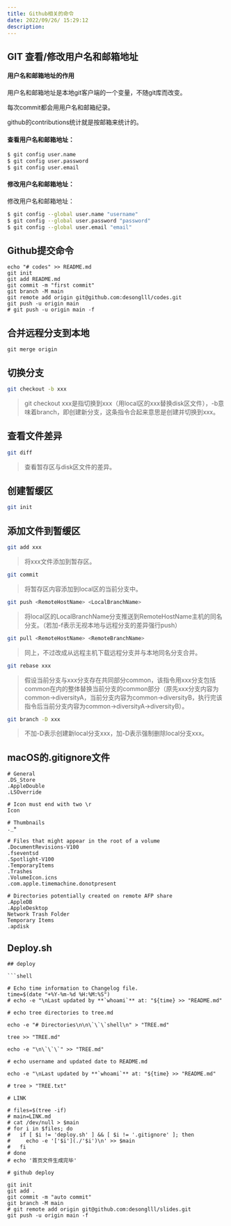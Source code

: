 ```yaml
---
title: Github相关的命令
date: 2022/09/26/ 15:29:12
description: 
---
```




## GIT 查看/修改用户名和邮箱地址

#### 用户名和邮箱地址的作用

用户名和邮箱地址是本地git客户端的一个变量，不随git库而改变。

每次commit都会用用户名和邮箱纪录。

github的contributions统计就是按邮箱来统计的。

#### 查看用户名和邮箱地址：

```bash
$ git config user.name
$ git config user.password
$ git config user.email
```

#### 修改用户名和邮箱地址：

修改用户名和邮箱地址：

```bash
$ git config --global user.name "username"
$ git config --global user.password "password"
$ git config --global user.email "email"
```



## Github提交命令

```shell
echo "# codes" >> README.md
git init
git add README.md
git commit -m "first commit"
git branch -M main
git remote add origin git@github.com:desonglll/codes.git
git push -u origin main
# git push -u origin main -f
```



## 合并远程分支到本地

```shell
git merge origin
```



## 切换分支

```bash
git checkout -b xxx
```

> git checkout xxx是指切换到xxx（用local区的xxx替换disk区文件），-b意味着branch，即创建新分支，这条指令合起来意思是创建并切换到xxx。



## 查看文件差异

```bash
git diff
```

> 查看暂存区与disk区文件的差异。



## 创建暂缓区

```bash
git init
```



## 添加文件到暂缓区

```bash
git add xxx
```

> 将xxx文件添加到暂存区。

```bash
git commit
```

> 将暂存区内容添加到local区的当前分支中。

```bash
git push <RemoteHostName> <LocalBranchName>
```

> 将local区的LocalBranchName分支推送到RemoteHostName主机的同名分支。（若加-f表示无视本地与远程分支的差异强行push）

```bash
git pull <RemoteHostName> <RemoteBranchName>
```

> 同上，不过改成从远程主机下载远程分支并与本地同名分支合并。

```bash
git rebase xxx
```

> 假设当前分支与xxx分支存在共同部分common，该指令用xxx分支包括common在内的整体替换当前分支的common部分（原先xxx分支内容为common->diversityA，当前分支内容为common->diversityB，执行完该指令后当前分支内容为common->diversityA->diversityB）。

```bash
git branch -D xxx
```

> 不加-D表示创建新local分支xxx，加-D表示强制删除local分支xxx。



## macOS的.gitignore文件

```gitignore
# General
.DS_Store
.AppleDouble
.LSOverride

# Icon must end with two \r
Icon

# Thumbnails
._*

# Files that might appear in the root of a volume
.DocumentRevisions-V100
.fseventsd
.Spotlight-V100
.TemporaryItems
.Trashes
.VolumeIcon.icns
.com.apple.timemachine.donotpresent

# Directories potentially created on remote AFP share
.AppleDB
.AppleDesktop
Network Trash Folder
Temporary Items
.apdisk
```



## Deploy.sh

```shell
## deploy

```shell

# Echo time information to Changelog file.
time=$(date "+%Y-%m-%d %H:%M:%S")
# echo -e "\nLast updated by **`whoami`** at: "${time} >> "README.md"

# echo tree directories to tree.md

echo -e "# Directories\n\n\`\`\`shell\n" > "TREE.md"

tree >> "TREE.md"

echo -e "\n\`\`\`" >> "TREE.md"

# echo username and updated date to README.md

echo -e "\nLast updated by **`whoami`** at: "${time} >> "README.md"

# tree > "TREE.txt"

# LINK

# files=$(tree -if)
# main=LINK.md
# cat /dev/null > $main
# for i in $files; do
#   if [ $i != 'deploy.sh' ] && [ $i != '.gitignore' ]; then
#     echo -e '['$i'](./'$i')\n' >> $main
#   fi
# done
# echo '首页文件生成完毕'

# github deploy

git init
git add .
git commit -m "auto commit"
git branch -M main
# git remote add origin git@github.com:desonglll/slides.git
git push -u origin main -f

```

